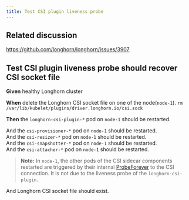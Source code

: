 ```yaml
---
title: Test CSI plugin liveness probe
---
```


## Related discussion
https://github.com/longhorn/longhorn/issues/3907

## Test CSI plugin liveness probe should recover CSI socket file

**Given** healthy Longhorn cluster

**When** delete the Longhorn CSI socket file on one of the node(`node-1`).
    `rm /var/lib/kubelet/plugins/driver.longhorn.io/csi.sock`

**Then** the `longhorn-csi-plugin-*` pod on `node-1` should be restarted.

And the `csi-provisioner-*` pod on `node-1` should be restarted.  
And the `csi-resizer-*`     pod on `node-1` should be restarted.  
And the `csi-snapshotter-*` pod on `node-1` should be restarted.  
And the `csi-attacher-*`    pod on `node-1` should be restarted.  
> **Note:** In `node-1`, the other pods of the CSI sidecar components restarted
            are triggered by their internal [ProbeForever](https://github.com/kubernetes-csi/csi-lib-utils/blob/e085359dea1b0e9e49b02cb6bb30f33a80c6fe02/rpc/common.go#L109)
            to the CSI connection. It is not due to the liveness probe of the
            `longhorn-csi-plugin`.

And Longhorn CSI socket file should exist.
